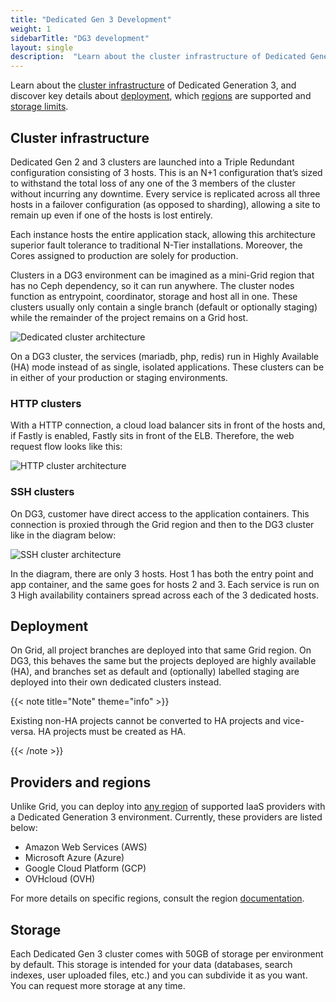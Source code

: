 ```yaml
---
title: "Dedicated Gen 3 Development"
weight: 1
sidebarTitle: "DG3 development"
layout: single
description:  "Learn about the cluster infrastructure of Dedicated Generation 3, and discover key details about deployment, which regions are supported and storage limits."
---
```


Learn about the [cluster infrastructure](#cluster-infrastructure) of Dedicated Generation 3, and discover key details about [deployment](#deployment), which [regions](#regions) are supported and [storage limits](#storage).

## Cluster infrastructure 

Dedicated Gen 2 and 3 clusters are launched into a Triple Redundant configuration consisting of 3 hosts. This is an N+1 configuration that’s sized to withstand the total loss of any one of the 3 members of the cluster without incurring any downtime. Every service is replicated across all three hosts in a failover configuration (as opposed to sharding), allowing a site to remain up even if one of the hosts is lost entirely.

Each instance hosts the entire application stack, allowing this architecture superior fault tolerance to traditional N-Tier installations. Moreover, the Cores assigned to production are solely for production. 

Clusters in a DG3 environment can be imagined as a mini-Grid region that has no Ceph dependency, so it can run anywhere. The cluster nodes function as entrypoint, coordinator, storage and host all in one. These clusters usually only contain a single branch (default or optionally staging) while the remainder of the project remains on a Grid host. 

![Dedicated cluster architecture](/images/dedicated/cluster-infrastructure.svg "0.50")

On a DG3 cluster, the services (mariadb, php, redis) run in Highly Available (HA) mode instead of as single, isolated applications. These clusters can be in either of your production or staging environments.

### HTTP clusters

With a HTTP connection, a cloud load balancer sits in front of the hosts and, if Fastly is enabled, Fastly sits in front of the ELB. Therefore, the web request flow looks like this:

![HTTP cluster architecture](/images/dedicated/http-cluster.svg "0.50")

### SSH clusters

On DG3, customer have direct access to the application containers. This connection is proxied through the Grid region and then to the DG3 cluster like in the diagram below:

![SSH cluster architecture](/images/dedicated/ssh-cluster.svg "0.50")

In the diagram, there are only 3 hosts. Host 1 has both the entry point and app container, and the same goes for hosts 2 and 3. Each service is run on 3 High availability containers spread across each of the 3 dedicated hosts.

## Deployment

On Grid, all project branches are deployed into that same Grid region. On DG3, this behaves the same but the projects deployed are highly available (HA), and branches set as default and (optionally) labelled staging are deployed into their own dedicated clusters instead.

{{< note title="Note" theme="info" >}}

Existing non-HA projects cannot be converted to HA projects and vice-versa. HA projects must be created as HA.

{{< /note >}}

## Providers and regions

Unlike Grid, you can deploy into [any region](https://docs.platform.sh/development/regions.html#regions) of supported IaaS providers with a Dedicated Generation 3 environment. Currently, these providers are listed below:

-   Amazon Web Services (AWS)
-   Microsoft Azure (Azure)
-   Google Cloud Platform (GCP)
-   OVHcloud (OVH) 


For more details on specific regions, consult the region [documentation](/development/regions.md#regions).

## Storage

Each Dedicated Gen 3 cluster comes with 50GB of storage per environment by default. This storage is intended for your data (databases, search indexes, user uploaded files, etc.) and you can subdivide it as you want. You can request more storage at any time.